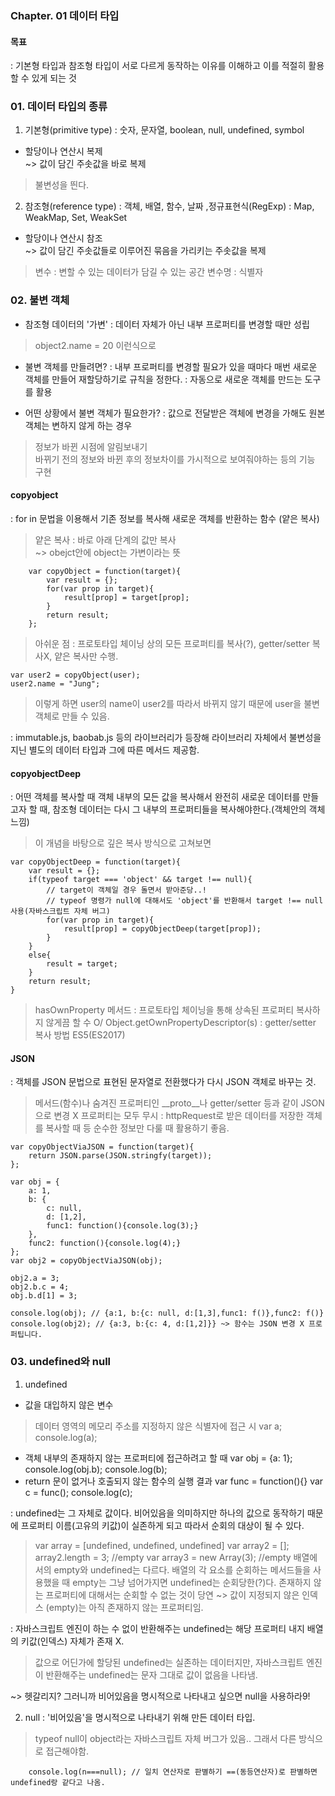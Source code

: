 ### Chapter. 01 데이터 타입
#### 목표
: 기본형 타입과 참조형 타입이 서로 다르게 동작하는 이유를 이해하고 이를 적절히 활용할 수 있게 되는 것

### 01. 데이터 타입의 종류
1. 기본형(primitive type)
: 숫자, 문자열, boolean, null, undefined, symbol
- 할당이나 연산시 복제\
~> 값이 담긴 주솟값을 바로 복제
> 불변성을 띈다.
2. 참조형(reference type)
: 객체, 배열, 함수, 날짜 ,정규표현식(RegExp)
: Map, WeakMap, Set, WeakSet
- 할당이나 연산시 참조\
~> 값이 담긴 주솟값들로 이루어진 묶음을 가리키는 주솟값을 복제

> 변수 : 변할 수 있는 데이터가 담길 수 있는 공간
> 변수명 : 식별자

### 02. 불변 객체
- 참조형 데이터의 '가변'
: 데이터 자체가 아닌 내부 프로퍼티를 변경할 때만 성립
>object2.name = 20 이런식으로

- 불변 객체를 만들려면?
: 내부 프로퍼티를 변경할 필요가 있을 때마다 매번 새로운 객체를 만들어 재할당하기로 규칙을 정한다.
: 자동으로 새로운 객체를 만드는 도구를 활용

- 어떤 상황에서 불변 객체가 필요한가?
: 값으로 전달받은 객체에 변경을 가해도 원본 객체는 변하지 않게 하는 경우
> 정보가 바뀐 시점에 알림보내기\
> 바뀌기 전의 정보와 바뀐 후의 정보차이를 가시적으로 보여줘야하는 등의 기능 구현

#### copyobject
: for in 문법을 이용해서 기존 정보를 복사해 새로운 객체를 반환하는 함수 (얕은 복사)
> 얕은 복사 : 바로 아래 단계의 값만 복사\
> ~> obejct안에 object는 가변이라는 뜻

        var copyObject = function(target){
            var result = {};
            for(var prop in target){
                result[prop] = target[prop];
            }
            return result;
        };
> 아쉬운 점 : 프로토타입 체이닝 상의 모든 프로퍼티를 복사(?), getter/setter 복사X, 얕은 복사만 수행.

    var user2 = copyObject(user);
    user2.name = "Jung";
> 이렇게 하면 user의 name이 user2를 따라서 바뀌지 않기 때문에 user을 불변 객체로 만들 수 있음.

: immutable.js, baobab.js 등의 라이브러리가 등장해 라이브러리 자체에서 불변성을 지닌 별도의 데이터 타입과 그에 따른 메서드 제공함.

#### copyobjectDeep
: 어떤 객체를 복사할 때 객체 내부의 모든 값을 복사해서 완전히 새로운 데이터를 만들고자 할 때, 
참조형 데이터는 다시 그 내부의 프로퍼티들을 복사해야한다.(객체안의 객체느낌) 
> 이 개념을 바탕으로 깊은 복사 방식으로 고쳐보면

    var copyObjectDeep = function(target){
        var result = {};
        if(typeof target === 'object' && target !== null){
            // target이 객체일 경우 돌면서 받아준당..!
            // typeof 명령가 null에 대해서도 'object'를 반환해서 target !== null 사용(자바스크립트 자체 버그)
            for(var prop in target){
                result[prop] = copyObjectDeep(target[prop]);
            }
        }
        else{
            result = target;
        }
        return result;
    }

> hasOwnProperty 메서드 : 프로토타입 체이닝을 통해 상속된 프로퍼티 복사하지 않게끔 할 수 O/
> Object.getOwnPropertyDescriptor(s) : getter/setter 복사 방법 ES5(ES2017)

#### JSON
: 객체를 JSON 문법으로 표현된 문자열로 전환했다가 다시 JSON 객체로 바꾸는 것.
> 메서드(함수)나 숨겨진 프로퍼티인 __proto__나 getter/setter 등과 같이 JSON으로 변경 X 프로퍼티는 모두 무시
: httpRequest로 받은 데이터를 저장한 객체를 복사할 때 등 순수한 정보만 다룰 때 활용하기 좋음.

    var copyObjectViaJSON = function(target){
        return JSON.parse(JSON.stringfy(target));
    };

    var obj = {
        a: 1,
        b: {
            c: null,
            d: [1,2],
            func1: function(){console.log(3);}
        },
        func2: function(){console.log(4);}
    };
    var obj2 = copyObjectViaJSON(obj);

    obj2.a = 3;
    obj2.b.c = 4;
    obj.b.d[1] = 3;

    console.log(obj); // {a:1, b:{c: null, d:[1,3],func1: f()},func2: f()}
    console.log(obj2); // {a:3, b:{c: 4, d:[1,2]}} ~> 함수는 JSON 변경 X 프로퍼팁니다.

### 03. undefined와 null
1. undefined
- 값을 대입하지 않은 변수
> 데이터 영역의 메모리 주소를 지정하지 않은 식별자에 접근 시
        var a;
        console.log(a);
- 객체 내부의 존재하지 않는 프로퍼티에 접근하려고 할 때
        var obj = {a: 1};
        console.log(obj.b);
        console.log(b);
- return 문이 없거나 호출되지 않는 함수의 실행 결과
        var func = function(){}
        var c = func();
        console.log(c);     

: undefined는 그 자체로 값이다. 비어있음을 의미하지만 하나의 값으로 동작하기 때문에 프로퍼티 이름(고유의 키값)이 실존하게 되고 따라서 순회의 대상이 될 수 있다.
> var array = [undefined, undefined, undefined]
> var array2 = []; array2.length = 3; //empty
> var array3 = new Array(3); //empty
> 배열에서의 empty와 undefined는 다르다. 배열의 각 요소를 순회하는 메서드들을 사용했을 때 empty는 그냥 넘어가지면 undefined는 순회당한(?)다.
> 존재하지 않는 프로퍼티에 대해서는 순회할 수 없는 것이 당연 ~> 값이 지정되지 않은 인덱스 (empty)는 아직 존재하지 않는 프로퍼티임.   

: 자바스크립트 엔진이 하는 수 없이 반환해주는 undefined는 해당 프로퍼티 내지 배열의 키값(인덱스) 자체가 존재 X.
> 값으로 어딘가에 할당된 undefined는 실존하는 데이터지만, 자바스크립트 엔진이 반환해주는 undefined는 문자 그대로 값이 없음을 나타냄.

~> 헷갈리지? 그러니까 비어있음을 명시적으로 나타내고 싶으면 null을 사용하라9!

2. null
: '비어있음'을 명시적으로 나타내기 위해 만든 데이터 타입.
> typeof null이 object라는 자바스크립트 자체 버그가 있음.. 그래서 다른 방식으로 접근해야함.

        console.log(n===null); // 일치 연산자로 판별하기 ==(동등연산자)로 판별하면 undefined랑 같다고 나옴.